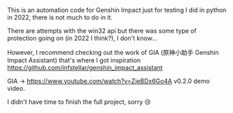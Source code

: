 This is an automation code for Genshin Impact just for testing I did in python in 2022, there is not much to do in it.

There are attempts with the win32 api but there was some type of protection going on (in 2022 I think?), I don't know...

However, I recommend checking out the work of GIA (原神小助手 Genshin Impact Assistant) that's where I got inspiration 
https://github.com/infstellar/genshin_impact_assistant

GIA -> https://www.youtube.com/watch?v=ZieBDx6Go4A v0.2.0 demo video.

I didn't have time to finish the full project, sorry 😢
